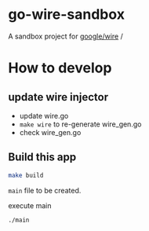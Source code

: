 # go-wire-sandbox
A sandbox project for [google/wire](https://github.com/google/wire)
/


# How to develop
## update wire injector
- update wire.go
- `make wire` to re-generate wire_gen.go
- check wire_gen.go

## Build this app
```bash
make build
```

`main` file to be created.

execute main
```bash
./main

```